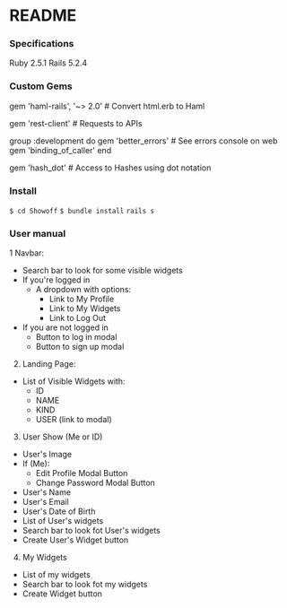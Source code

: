 # README

### Specifications
Ruby 2.5.1
Rails 5.2.4

### Custom Gems
gem 'haml-rails', '~> 2.0' # Convert html.erb to Haml

gem 'rest-client' # Requests to APIs

group :development do
  gem 'better_errors' # See errors console on web
  gem 'binding_of_caller'
end

gem 'hash_dot' # Access to Hashes using dot notation

### Install
`$ cd Showoff`
`$ bundle install`
`rails s`

### User manual
1 Navbar:
  - Search bar to look for some visible widgets
  - If you're logged in
    - A dropdown with options:
      - Link to My Profile
      - Link to My Widgets
      - Link to Log Out
  - If you are not logged in
    - Button to log in modal
    - Button to sign up modal

2. Landing Page:
  - List of Visible Widgets with:
    - ID
    - NAME
    - KIND
    - USER (link to modal)

3. User Show (Me or ID)
  - User's Image
  - If (Me):
    - Edit Profile Modal Button
    - Change Password Modal Button
  - User's Name
  - User's Email
  - User's Date of Birth
  - List of User's widgets
  - Search bar to look fot User's widgets
  - Create User's Widget button

4. My Widgets
  - List of my widgets
  - Search bar to look fot my widgets
  - Create Widget button
